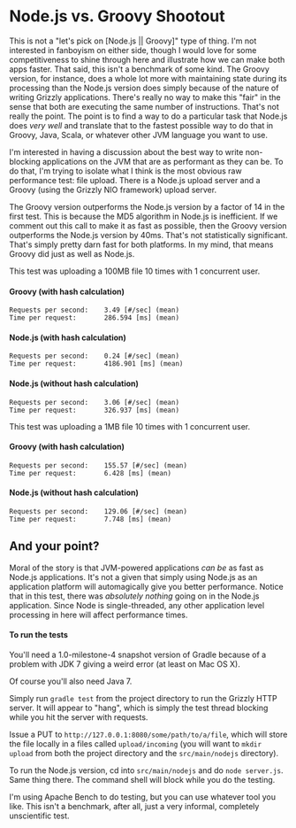 # Node.js vs. Groovy Shootout

This is not a "let's pick on [Node.js || Groovy]" type of thing. I'm not interested in fanboyism on either side,
though I would love for some competitiveness to shine through here and illustrate how we can make both apps faster.
That said, this isn't a benchmark of some kind. The Groovy version, for instance, does a whole lot more with
maintaining state during its processing than the Node.js version does simply because of the nature of writing Grizzly
applications. There's really no way to make this "fair" in the sense that both are executing the same number of
instructions. That's not really the point. The point is to find a way to do a particular task that Node.js does
*very well* and translate that to the fastest possible way to do that in Groovy, Java, Scala, or whatever other JVM
language you want to use.

I'm interested in having a discussion about the best way to write non-blocking applications on the JVM that are as
performant as they can be. To do that, I'm trying to isolate what I think is the most obvious raw performance test:
file upload. There is a Node.js upload server and a Groovy (using the Grizzly NIO framework) upload server.

The Groovy version outperforms the Node.js version by a factor of 14 in the first test. This is because the
MD5 algorithm in Node.js is inefficient. If we comment out this call to make it as fast as possible, then the
Groovy version outperforms the Node.js version by 40ms. That's not statistically significant. That's simply pretty
darn fast for both platforms. In my mind, that means Groovy did just as well as Node.js.

This test was uploading a 100MB file 10 times with 1 concurrent user.

#### Groovy (with hash calculation)

    Requests per second:    3.49 [#/sec] (mean)
    Time per request:       286.594 [ms] (mean)

#### Node.js (with hash calculation)

    Requests per second:    0.24 [#/sec] (mean)
    Time per request:       4186.901 [ms] (mean)

#### Node.js (without hash calculation)

    Requests per second:    3.06 [#/sec] (mean)
    Time per request:       326.937 [ms] (mean)


This test was uploading a 1MB file 10 times with 1 concurrent user.

#### Groovy (with hash calculation)

    Requests per second:    155.57 [#/sec] (mean)
    Time per request:       6.428 [ms] (mean)

#### Node.js (without hash calculation)

    Requests per second:    129.06 [#/sec] (mean)
    Time per request:       7.748 [ms] (mean)

## And your point?

Moral of the story is that JVM-powered applications *can be* as fast as Node.js applications. It's not a
given that simply using Node.js as an application platform will automagically give you better performance.
Notice that in this test, there was *absolutely nothing* going on in the Node.js application. Since
Node is single-threaded, any other application level processing in here will affect performance times.

#### To run the tests

You'll need a 1.0-milestone-4 snapshot version of Gradle because of a problem with JDK 7 giving a weird
error (at least on Mac OS X).

Of course you'll also need Java 7.

Simply run `gradle test` from the project directory to run the Grizzly HTTP server. It will appear to "hang", which
is simply the test thread blocking while you hit the server with requests.

Issue a PUT to `http://127.0.0.1:8080/some/path/to/a/file`, which will store the file locally in a files called
`upload/incoming` (you will want to `mkdir upload` from both the project directory and the `src/main/nodejs` directory).

To run the Node.js version, cd into `src/main/nodejs` and do `node server.js`. Same thing there. The command shell
will block while you do the testing.

I'm using Apache Bench to do testing, but you can use whatever tool you like. This isn't a benchmark, after all, just
a very informal, completely unscientific test.